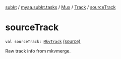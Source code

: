[subkt](../../../index.md) / [myaa.subkt.tasks](../../index.md) / [Mux](../index.md) / [Track](index.md) / [sourceTrack](./source-track.md)

# sourceTrack

`val sourceTrack: `[`MkvTrack`](../../../myaa.subkt.tasks.utils/-mkv-track/index.md) [(source)](https://github.com/Myaamori/SubKt/blob/0.1.13/src/main/kotlin/myaa/subkt/tasks/muxtask.kt#L167)

Raw track info from mkvmerge.


